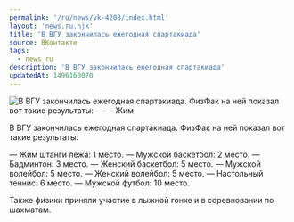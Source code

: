 ```yaml
---
permalink: '/ru/news/vk-4208/index.html'
layout: 'news.ru.njk'
title: 'В ВГУ закончилась ежегодная спартакиада'
source: ВКонтакте
tags:
  - news_ru
description: 'В ВГУ закончилась ежегодная спартакиада'
updatedAt: 1496160070
---
```

![В ВГУ закончилась ежегодная спартакиада. ФизФак на ней показал вот такие результаты: —  — Жим](https://sun9-7.userapi.com/impf/c639324/v639324484/22c2c/ovgtrRKl1mA.jpg?size=1200x740&quality=96&proxy=1&sign=c1003bd01f2f6e6be3a47171e700488c&c_uniq_tag=m0BANUqw88MCNUF9os9Z23ejTCXXVpuhsf-qih4wGXc&type=album)

В ВГУ закончилась ежегодная спартакиада. ФизФак на ней показал вот такие результаты:

— Жим штанги лёжа: 1 место.
— Мужской баскетбол: 2 место.
— Бадминтон: 3 место.
— Женский баскетбол: 5 место.
— Мужской волейбол: 5 место.
— Женский волейбол: 5 место.
— Настольный теннис: 6 место.
— Мужской футбол: 10 место.

Также физики приняли участие в лыжной гонке и в соревновании по шахматам.
